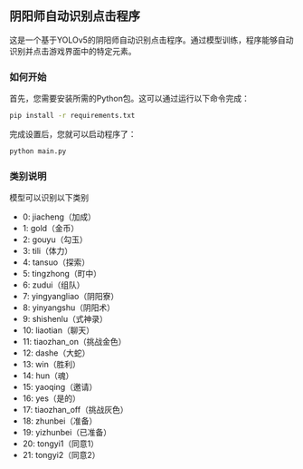 ## 阴阳师自动识别点击程序
这是一个基于YOLOv5的阴阳师自动识别点击程序。通过模型训练，程序能够自动识别并点击游戏界面中的特定元素。

### 如何开始
首先，您需要安装所需的Python包。这可以通过运行以下命令完成：

```bash
pip install -r requirements.txt
```

完成设置后，您就可以启动程序了：

```bash
python main.py
```

### 类别说明
模型可以识别以下类别
* 0: jiacheng（加成）
*  1: gold（金币）
*  2: gouyu（勾玉）
*  3: tili（体力）
*  4: tansuo（探索）
*  5: tingzhong（町中）
*  6: zudui（组队）
*  7: yingyangliao（阴阳寮）
*  8: yinyangshu（阴阳术）
*  9: shishenlu（式神录）
*  10: liaotian（聊天）
*  11: tiaozhan_on（挑战金色）
*  12: dashe（大蛇）
*  13: win（胜利）
*  14: hun（魂）
*  15: yaoqing（邀请）
*  16: yes（是的）
*  17: tiaozhan_off（挑战灰色）
*  18: zhunbei（准备）
*  19: yizhunbei（已准备）
*  20: tongyi1（同意1）
*  21: tongyi2（同意2）